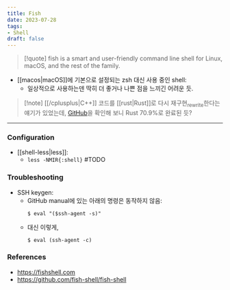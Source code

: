 ```yaml
---
title: Fish
date: 2023-07-28
tags:
- Shell
draft: false
---
```



> [!quote] fish is a smart and user-friendly command line shell for Linux, macOS, and the rest of the family.
- [[macos|macOS]]에 기본으로 설정되는 zsh 대신 사용 중인 shell:
    - 일상적으로 사용하는덴 딱히 더 좋거나 나쁜 점을 느끼긴 어려운 듯.

> [!note] [[/cplusplus|C++]] 코드를 [[rust|Rust]]로 다시 재구현<sub>rewrite</sub>한다는 얘기가 있었는데, [GitHub](https://github.com/fish-shell/fish-shell)을 확인해 보니 Rust 70.9%로 완료된 듯?


---
### Configuration
- [[shell-less|less]]:
    - `less -NMIR{:shell}`
#TODO

### Troubleshooting
- SSH keygen:
    - GitHub manual에 있는 아래의 명령은 동작하지 않음:
        ```shellscript
        $ eval "($ssh-agent -s)"
        ```
    - 대신 이렇게,
        ```shellscript
        $ eval (ssh-agent -c)
        ```


### References
- https://fishshell.com
- https://github.com/fish-shell/fish-shell
